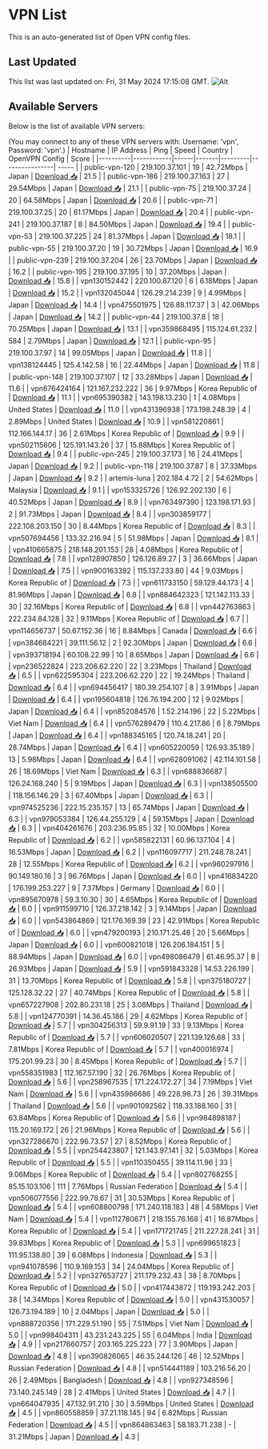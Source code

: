 # VPN List

This is an auto-generated list of Open VPN config files.

## Last Updated

This list was last updated on: Fri, 31 May 2024 17:15:08 GMT.
![Alt](https://repobeats.axiom.co/api/embed/186b98318ef1479477931607c1ad7d823f12451f.svg "Repobeats analytics image")

## Available Servers

Below is the list of available VPN servers:

(You may connect to any of these VPN servers with: Username: 'vpn', Password: 'vpn'.)
| Hostname | IP Address | Ping | Speed | Country | OpenVPN Config | Score |
|----------|------------|------|-------|---------|----------------| ----- |
| public-vpn-120 | 219.100.37.101 | 19 | 42.72Mbps | Japan | [Download 📥](./configs/server_0_JP.ovpn) | 21.5 |
| public-vpn-186 | 219.100.37.163 | 27 | 29.54Mbps | Japan | [Download 📥](./configs/server_1_JP.ovpn) | 21.1 |
| public-vpn-75 | 219.100.37.24 | 20 | 64.58Mbps | Japan | [Download 📥](./configs/server_2_JP.ovpn) | 20.6 |
| public-vpn-71 | 219.100.37.25 | 20 | 61.17Mbps | Japan | [Download 📥](./configs/server_3_JP.ovpn) | 20.4 |
| public-vpn-241 | 219.100.37.187 | 8 | 84.50Mbps | Japan | [Download 📥](./configs/server_4_JP.ovpn) | 19.4 |
| public-vpn-53 | 219.100.37.225 | 24 | 81.37Mbps | Japan | [Download 📥](./configs/server_5_JP.ovpn) | 18.1 |
| public-vpn-55 | 219.100.37.20 | 19 | 30.72Mbps | Japan | [Download 📥](./configs/server_6_JP.ovpn) | 16.9 |
| public-vpn-239 | 219.100.37.204 | 26 | 23.70Mbps | Japan | [Download 📥](./configs/server_7_JP.ovpn) | 16.2 |
| public-vpn-195 | 219.100.37.195 | 10 | 37.20Mbps | Japan | [Download 📥](./configs/server_8_JP.ovpn) | 15.8 |
| vpn130152442 | 220.100.87.120 | 6 | 6.18Mbps | Japan | [Download 📥](./configs/server_9_JP.ovpn) | 15.2 |
| vpn132045044 | 126.29.214.239 | 9 | 4.99Mbps | Japan | [Download 📥](./configs/server_10_JP.ovpn) | 14.4 |
| vpn475501975 | 126.88.117.37 | 3 | 42.06Mbps | Japan | [Download 📥](./configs/server_11_JP.ovpn) | 14.2 |
| public-vpn-44 | 219.100.37.8 | 18 | 70.25Mbps | Japan | [Download 📥](./configs/server_12_JP.ovpn) | 13.1 |
| vpn359868495 | 115.124.61.232 | 584 | 2.79Mbps | Japan | [Download 📥](./configs/server_13_JP.ovpn) | 12.1 |
| public-vpn-95 | 219.100.37.97 | 14 | 99.05Mbps | Japan | [Download 📥](./configs/server_14_JP.ovpn) | 11.8 |
| vpn138124445 | 125.4.142.58 | 16 | 22.44Mbps | Japan | [Download 📥](./configs/server_15_JP.ovpn) | 11.8 |
| public-vpn-148 | 219.100.37.107 | 12 | 33.28Mbps | Japan | [Download 📥](./configs/server_16_JP.ovpn) | 11.6 |
| vpn676424164 | 121.167.232.222 | 36 | 9.97Mbps | Korea Republic of | [Download 📥](./configs/server_17_KR.ovpn) | 11.1 |
| vpn695390382 | 143.198.13.230 | 1 | 4.08Mbps | United States | [Download 📥](./configs/server_18_US.ovpn) | 11.0 |
| vpn431396938 | 173.198.248.39 | 4 | 2.89Mbps | United States | [Download 📥](./configs/server_19_US.ovpn) | 10.9 |
| vpn581220861 | 112.166.144.17 | 36 | 2.61Mbps | Korea Republic of | [Download 📥](./configs/server_20_KR.ovpn) | 9.9 |
| vpn502115606 | 125.191.143.26 | 37 | 15.88Mbps | Korea Republic of | [Download 📥](./configs/server_21_KR.ovpn) | 9.4 |
| public-vpn-245 | 219.100.37.173 | 16 | 24.41Mbps | Japan | [Download 📥](./configs/server_22_JP.ovpn) | 9.2 |
| public-vpn-118 | 219.100.37.87 | 8 | 37.33Mbps | Japan | [Download 📥](./configs/server_23_JP.ovpn) | 9.2 |
| artemis-luna | 202.184.4.72 | 2 | 54.62Mbps | Malaysia | [Download 📥](./configs/server_24_MY.ovpn) | 9.1 |
| vpn153325726 | 126.92.202.130 | 6 | 40.52Mbps | Japan | [Download 📥](./configs/server_25_JP.ovpn) | 8.9 |
| vpn763497390 | 123.198.171.93 | 2 | 91.73Mbps | Japan | [Download 📥](./configs/server_26_JP.ovpn) | 8.4 |
| vpn303859177 | 222.108.203.150 | 30 | 8.44Mbps | Korea Republic of | [Download 📥](./configs/server_27_KR.ovpn) | 8.3 |
| vpn507694456 | 133.32.216.94 | 5 | 51.98Mbps | Japan | [Download 📥](./configs/server_28_JP.ovpn) | 8.1 |
| vpn410665875 | 218.148.201.153 | 28 | 4.08Mbps | Korea Republic of | [Download 📥](./configs/server_29_KR.ovpn) | 7.8 |
| vpn128907850 | 126.126.89.27 | 3 | 36.66Mbps | Japan | [Download 📥](./configs/server_30_JP.ovpn) | 7.5 |
| vpn900163392 | 115.137.233.80 | 44 | 9.03Mbps | Korea Republic of | [Download 📥](./configs/server_31_KR.ovpn) | 7.3 |
| vpn611733150 | 59.129.44.173 | 4 | 81.96Mbps | Japan | [Download 📥](./configs/server_32_JP.ovpn) | 6.8 |
| vpn884642323 | 121.142.113.33 | 30 | 32.16Mbps | Korea Republic of | [Download 📥](./configs/server_33_KR.ovpn) | 6.8 |
| vpn442763863 | 222.234.84.128 | 32 | 9.11Mbps | Korea Republic of | [Download 📥](./configs/server_34_KR.ovpn) | 6.7 |
| vpn114656737 | 50.67.152.36 | 16 | 8.84Mbps | Canada | [Download 📥](./configs/server_35_CA.ovpn) | 6.6 |
| vpn384684221 | 39.111.56.12 | 2 | 92.30Mbps | Japan | [Download 📥](./configs/server_36_JP.ovpn) | 6.6 |
| vpn393718194 | 60.108.22.99 | 10 | 8.65Mbps | Japan | [Download 📥](./configs/server_37_JP.ovpn) | 6.6 |
| vpn236522824 | 223.206.62.220 | 22 | 3.23Mbps | Thailand | [Download 📥](./configs/server_38_TH.ovpn) | 6.5 |
| vpn622595304 | 223.206.62.220 | 22 | 19.24Mbps | Thailand | [Download 📥](./configs/server_39_TH.ovpn) | 6.4 |
| vpn694456417 | 180.39.254.107 | 8 | 3.91Mbps | Japan | [Download 📥](./configs/server_40_JP.ovpn) | 6.4 |
| vpn195604818 | 126.76.194.200 | 12 | 9.02Mbps | Japan | [Download 📥](./configs/server_41_JP.ovpn) | 6.4 |
| vpn852084576 | 1.52.214.196 | 22 | 5.22Mbps | Viet Nam | [Download 📥](./configs/server_42_VN.ovpn) | 6.4 |
| vpn576289479 | 110.4.217.86 | 6 | 8.79Mbps | Japan | [Download 📥](./configs/server_43_JP.ovpn) | 6.4 |
| vpn188345165 | 120.74.18.241 | 20 | 28.74Mbps | Japan | [Download 📥](./configs/server_44_JP.ovpn) | 6.4 |
| vpn605220059 | 126.93.35.189 | 13 | 5.98Mbps | Japan | [Download 📥](./configs/server_45_JP.ovpn) | 6.4 |
| vpn628091062 | 42.114.101.58 | 26 | 18.69Mbps | Viet Nam | [Download 📥](./configs/server_46_VN.ovpn) | 6.3 |
| vpn688836687 | 126.24.168.240 | 5 | 9.19Mbps | Japan | [Download 📥](./configs/server_47_JP.ovpn) | 6.3 |
| vpn138505500 | 118.156.146.29 | 3 | 67.40Mbps | Japan | [Download 📥](./configs/server_48_JP.ovpn) | 6.3 |
| vpn974525236 | 222.15.235.157 | 13 | 65.74Mbps | Japan | [Download 📥](./configs/server_49_JP.ovpn) | 6.3 |
| vpn979053384 | 126.44.255.129 | 4 | 59.15Mbps | Japan | [Download 📥](./configs/server_50_JP.ovpn) | 6.3 |
| vpn404261676 | 203.236.95.85 | 32 | 10.00Mbps | Korea Republic of | [Download 📥](./configs/server_51_KR.ovpn) | 6.2 |
| vpn585822131 | 60.96.137.104 | 4 | 16.53Mbps | Japan | [Download 📥](./configs/server_52_JP.ovpn) | 6.2 |
| vpn116097717 | 211.248.78.241 | 28 | 12.55Mbps | Korea Republic of | [Download 📥](./configs/server_53_KR.ovpn) | 6.2 |
| vpn960297916 | 90.149.180.16 | 3 | 96.76Mbps | Japan | [Download 📥](./configs/server_54_JP.ovpn) | 6.0 |
| vpn416834220 | 176.199.253.227 | 9 | 7.37Mbps | Germany | [Download 📥](./configs/server_55_DE.ovpn) | 6.0 |
| vpn895670978 | 59.3.10.30 | 30 | 4.65Mbps | Korea Republic of | [Download 📥](./configs/server_56_KR.ovpn) | 6.0 |
| vpn911599710 | 126.37.218.142 | 3 | 9.14Mbps | Japan | [Download 📥](./configs/server_57_JP.ovpn) | 6.0 |
| vpn543864869 | 121.176.169.39 | 23 | 42.91Mbps | Korea Republic of | [Download 📥](./configs/server_58_KR.ovpn) | 6.0 |
| vpn479200193 | 210.171.25.48 | 20 | 5.66Mbps | Japan | [Download 📥](./configs/server_59_JP.ovpn) | 6.0 |
| vpn600821018 | 126.206.184.151 | 5 | 88.94Mbps | Japan | [Download 📥](./configs/server_60_JP.ovpn) | 6.0 |
| vpn498086479 | 61.46.95.37 | 8 | 26.93Mbps | Japan | [Download 📥](./configs/server_61_JP.ovpn) | 5.9 |
| vpn591843328 | 14.53.226.199 | 31 | 13.70Mbps | Korea Republic of | [Download 📥](./configs/server_62_KR.ovpn) | 5.8 |
| vpn375180727 | 125.128.32.22 | 27 | 40.74Mbps | Korea Republic of | [Download 📥](./configs/server_63_KR.ovpn) | 5.8 |
| vpn657227908 | 202.80.231.18 | 25 | 3.08Mbps | Thailand | [Download 📥](./configs/server_64_TH.ovpn) | 5.8 |
| vpn124770391 | 14.36.45.186 | 29 | 4.62Mbps | Korea Republic of | [Download 📥](./configs/server_65_KR.ovpn) | 5.7 |
| vpn304256313 | 59.9.91.19 | 33 | 9.13Mbps | Korea Republic of | [Download 📥](./configs/server_66_KR.ovpn) | 5.7 |
| vpn606020507 | 221.139.126.68 | 33 | 7.81Mbps | Korea Republic of | [Download 📥](./configs/server_67_KR.ovpn) | 5.7 |
| vpn400016974 | 175.201.99.23 | 30 | 8.45Mbps | Korea Republic of | [Download 📥](./configs/server_68_KR.ovpn) | 5.7 |
| vpn558351983 | 112.167.57.190 | 32 | 26.76Mbps | Korea Republic of | [Download 📥](./configs/server_69_KR.ovpn) | 5.6 |
| vpn258967535 | 171.224.172.27 | 34 | 7.19Mbps | Viet Nam | [Download 📥](./configs/server_70_VN.ovpn) | 5.6 |
| vpn435986686 | 49.228.98.73 | 26 | 39.31Mbps | Thailand | [Download 📥](./configs/server_71_TH.ovpn) | 5.6 |
| vpn901092562 | 118.33.188.160 | 31 | 63.84Mbps | Korea Republic of | [Download 📥](./configs/server_72_KR.ovpn) | 5.6 |
| vpn984898187 | 115.20.169.172 | 26 | 21.96Mbps | Korea Republic of | [Download 📥](./configs/server_73_KR.ovpn) | 5.6 |
| vpn327286670 | 222.96.73.57 | 27 | 8.52Mbps | Korea Republic of | [Download 📥](./configs/server_74_KR.ovpn) | 5.5 |
| vpn254423807 | 121.143.97.141 | 32 | 5.03Mbps | Korea Republic of | [Download 📥](./configs/server_75_KR.ovpn) | 5.5 |
| vpn110350455 | 39.114.11.96 | 33 | 9.06Mbps | Korea Republic of | [Download 📥](./configs/server_76_KR.ovpn) | 5.4 |
| vpn802768255 | 85.15.103.106 | 111 | 7.76Mbps | Russian Federation | [Download 📥](./configs/server_77_RU.ovpn) | 5.4 |
| vpn506077556 | 222.99.78.67 | 31 | 30.53Mbps | Korea Republic of | [Download 📥](./configs/server_78_KR.ovpn) | 5.4 |
| vpn608800798 | 171.240.118.183 | 48 | 4.58Mbps | Viet Nam | [Download 📥](./configs/server_79_VN.ovpn) | 5.4 |
| vpn112780671 | 218.155.76.168 | 41 | 16.87Mbps | Korea Republic of | [Download 📥](./configs/server_80_KR.ovpn) | 5.4 |
| vpn171721745 | 211.227.28.241 | 31 | 39.83Mbps | Korea Republic of | [Download 📥](./configs/server_81_KR.ovpn) | 5.3 |
| vpn699651823 | 111.95.138.80 | 39 | 6.08Mbps | Indonesia | [Download 📥](./configs/server_82_ID.ovpn) | 5.3 |
| vpn941078596 | 110.9.169.153 | 34 | 24.04Mbps | Korea Republic of | [Download 📥](./configs/server_83_KR.ovpn) | 5.2 |
| vpn327653727 | 211.179.232.43 | 38 | 8.70Mbps | Korea Republic of | [Download 📥](./configs/server_84_KR.ovpn) | 5.0 |
| vpn417443872 | 119.193.242.203 | 38 | 14.34Mbps | Korea Republic of | [Download 📥](./configs/server_85_KR.ovpn) | 5.0 |
| vpn431530057 | 126.73.194.189 | 10 | 2.04Mbps | Japan | [Download 📥](./configs/server_86_JP.ovpn) | 5.0 |
| vpn888720356 | 171.229.51.190 | 55 | 7.51Mbps | Viet Nam | [Download 📥](./configs/server_87_VN.ovpn) | 5.0 |
| vpn998404311 | 43.231.243.225 | 55 | 6.04Mbps | India | [Download 📥](./configs/server_88_IN.ovpn) | 4.9 |
| vpn217660757 | 203.165.225.223 | 77 | 3.90Mbps | Japan | [Download 📥](./configs/server_89_JP.ovpn) | 4.8 |
| vpn390826065 | 46.35.244.126 | 46 | 12.52Mbps | Russian Federation | [Download 📥](./configs/server_90_RU.ovpn) | 4.8 |
| vpn514441189 | 103.216.56.20 | 26 | 2.49Mbps | Bangladesh | [Download 📥](./configs/server_91_BD.ovpn) | 4.8 |
| vpn927348596 | 73.140.245.149 | 28 | 2.41Mbps | United States | [Download 📥](./configs/server_92_US.ovpn) | 4.7 |
| vpn664047935 | 47.132.91.210 | 30 | 3.59Mbps | United States | [Download 📥](./configs/server_93_US.ovpn) | 4.5 |
| vpn860558859 | 37.21.118.145 | 94 | 6.82Mbps | Russian Federation | [Download 📥](./configs/server_94_RU.ovpn) | 4.5 |
| vpn864863463 | 58.183.71.238 | - | 31.21Mbps | Japan | [Download 📥](./configs/server_95_JP.ovpn) | 4.3 |
